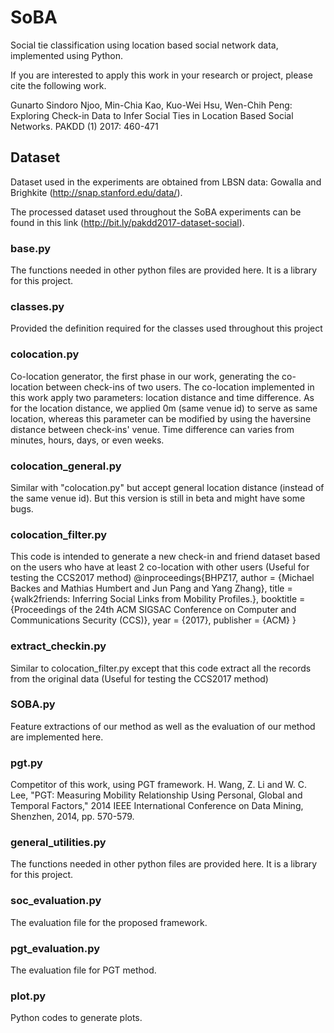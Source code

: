 # SoBA
Social tie classification using location based social network data, implemented using Python.

If you are interested to apply this work in your research or project, please cite the following work.

Gunarto Sindoro Njoo, Min-Chia Kao, Kuo-Wei Hsu, Wen-Chih Peng: Exploring Check-in Data to Infer Social Ties in Location Based Social Networks. PAKDD (1) 2017: 460-471

## Dataset
Dataset used in the experiments are obtained from LBSN data: Gowalla and Brighkite (http://snap.stanford.edu/data/).

The processed dataset used throughout the SoBA experiments can be found in this link (http://bit.ly/pakdd2017-dataset-social).

### base.py
The functions needed in other python files are provided here. It is a library for this project.

### classes.py
Provided the definition required for the classes used throughout this project

### colocation.py
Co-location generator, the first phase in our work, generating the co-location between check-ins of two users. The co-location implemented in this work apply two parameters: location distance and time difference. As for the location distance, we applied 0m (same venue id) to serve as same location, whereas this parameter can be modified by using the haversine distance between check-ins' venue. Time difference can varies from minutes, hours, days, or even weeks.

### colocation_general.py
Similar with "colocation.py" but accept general location distance (instead of the same venue id). But this version is still in beta and might have some bugs.

### colocation_filter.py 
This code is intended to generate a new check-in and friend dataset based on the users who have at least 2 co-location with other users (Useful for testing the CCS2017 method)
@inproceedings{BHPZ17,
author = {Michael Backes and Mathias Humbert and Jun Pang and Yang Zhang},
title = {walk2friends: Inferring Social Links from Mobility Profiles.},
booktitle = {Proceedings of the 24th ACM SIGSAC Conference on Computer and Communications Security (CCS)},
year = {2017},
publisher = {ACM}
}

### extract_checkin.py
Similar to colocation_filter.py except that this code extract all the records from the original data (Useful for testing the CCS2017 method)

### SOBA.py
Feature extractions of our method as well as the evaluation of our method are implemented here. 

### pgt.py
Competitor of this work, using PGT framework. H. Wang, Z. Li and W. C. Lee, "PGT: Measuring Mobility Relationship Using Personal, Global and Temporal Factors," 2014 IEEE International Conference on Data Mining, Shenzhen, 2014, pp. 570-579.

### general_utilities.py
The functions needed in other python files are provided here. It is a library for this project.

### soc_evaluation.py
The evaluation file for the proposed framework.

### pgt_evaluation.py
The evaluation file for PGT method.

### plot.py
Python codes to generate plots.
